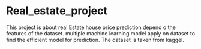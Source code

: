 # Real_estate_project
This project is about real Estate house price prediction depend o the features of the dataset. 
multiple machine learning model apply on dataset to find the efficient model for prediction.
The dataset is taken from kaggel.
